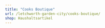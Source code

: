 ```yaml
---
title: "Cooks Boutique"
url: /letchworth-garden-city/cooks-boutique/
shop: Haushaltsartikel
---
```

